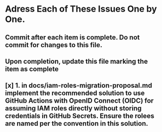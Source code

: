 # Adress Each of These Issues One by One. 
## Commit after each item is complete. Do not commit for changes to this file.
## Upon completion, update this file marking the item as complete


## [x] 1. in docs/iam-roles-migration-proposal.md implement the recommended solution to use GitHub Actions with OpenID Connect (OIDC) for assuming IAM roles directly without storing credentials in GitHub Secrets. Ensure the rolees are named per the convention in this solution.